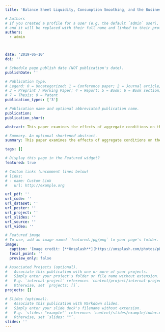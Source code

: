 ```yaml
---
title: 'Balance Sheet Liquidity, Consumption Smoothing, and the Business Cycle'

# Authors
# If you created a profile for a user (e.g. the default `admin` user), write the username (folder name) here
# and it will be replaced with their full name and linked to their profile.
authors:
  - admin



date: '2019-06-10'
doi: ''

# Schedule page publish date (NOT publication's date).
publishDate: ''

# Publication type.
# Legend: 0 = Uncategorized; 1 = Conference paper; 2 = Journal article;
# 3 = Preprint / Working Paper; 4 = Report; 5 = Book; 6 = Book section;
# 7 = Thesis; 8 = Patent
publication_types: ['3']

# Publication name and optional abbreviated publication name.
publication: 
publication_short: 

abstract: This paper examines the effects of aggregate conditions on the ability of households, with different balance sheets, to smooth consumption in the presence of idiosyncratic income shocks. Evidence is provided, using data from the Consumer Expenditure Survey (CEX), that risk sharing over the business cycle is asymmetric across households with balance sheets that differ in the degree of liquidity. Households with both liquid and illiquid assets are insured over the business cycle. Those with primarily illiquid assets smooth consumption less in busts, while those with no assets smooth consumption less in booms. This evidence is complemented by computing higher-order moments of the distribution of consumption over the business cycle. Similar to Constantinides and Ghosh (2017), there is a countercyclical negative skewness and an acyclical variance. This suggests that the large countercyclical income shocks identified by Guvenen, Ozkan, and Song (2014) are also transmitted to household consumption. However, when looking at the different household groups, it is found that a procyclical negative skewness in the distribution for households with no assets exists. In contrast, it does not exist for households with assets. These findings bolster the notion that asymmetric business cycle exposure exists for households that differ in their balance sheet composition.

# Summary. An optional shortened abstract.
summary: This paper examines the effects of aggregate conditions on the ability of households, with different balance sheets, to smooth consumption in the presence of idiosyncratic income shocks. Evidence is provided, using data from the Consumer Expenditure Survey (CEX), that risk sharing over the business cycle is asymmetric across households with balance sheets that differ in the degree of liquidity. Households with both liquid and illiquid assets are insured over the business cycle. Those with primarily illiquid assets smooth consumption less in busts, while those with no assets smooth consumption less in booms. This evidence is complemented by computing higher-order moments of the distribution of consumption over the business cycle. Similar to Constantinides and Ghosh (2017), there is a countercyclical negative skewness and an acyclical variance. This suggests that the large countercyclical income shocks identified by Guvenen, Ozkan, and Song (2014) are also transmitted to household consumption. However, when looking at the different household groups, it is found that a procyclical negative skewness in the distribution for households with no assets exists. In contrast, it does not exist for households with assets. These findings bolster the notion that asymmetric business cycle exposure exists for households that differ in their balance sheet composition.

tags: []

# Display this page in the Featured widget?
featured: true

# Custom links (uncomment lines below)
# links:
# - name: Custom Link
#   url: http://example.org

url_pdf: ''
url_code: ''
url_dataset: ''
url_poster: ''
url_project: ''
url_slides: ''
url_source: ''
url_video: ''

# Featured image
# To use, add an image named `featured.jpg/png` to your page's folder.
image:
  caption: 'Image credit: [**Unsplash**](https://unsplash.com/photos/pLCdAaMFLTE)'
  focal_point: ''
  preview_only: false

# Associated Projects (optional).
#   Associate this publication with one or more of your projects.
#   Simply enter your project's folder or file name without extension.
#   E.g. `internal-project` references `content/project/internal-project/index.md`.
#   Otherwise, set `projects: []`.
projects: []

# Slides (optional).
#   Associate this publication with Markdown slides.
#   Simply enter your slide deck's filename without extension.
#   E.g. `slides: "example"` references `content/slides/example/index.md`.
#   Otherwise, set `slides: ""`.
slides: ''
---
```

